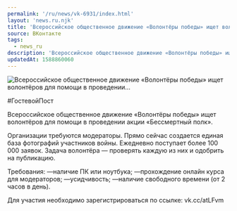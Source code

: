 ```yaml
---
permalink: '/ru/news/vk-6931/index.html'
layout: 'news.ru.njk'
title: 'Всероссийское общественное движение «Волонтёры победы» ищет волонтёров для помощи в проведении'
source: ВКонтакте
tags:
  - news_ru
description: 'Всероссийское общественное движение «Волонтёры победы» ищет волонтёров для помощи в проведении…'
updatedAt: 1588860060
---
```

![Всероссийское общественное движение «Волонтёры победы» ищет волонтёров для помощи в проведении…](https://sun9-34.userapi.com/impg/HiIzZGBHtAE5X0xyepaKGqUnYlQllrRRAoVrtA/jIAYHejk-Ew.jpg?size=1280x720&quality=96&sign=a228f4e578cad1f29cbca67b0ba87eb1&c_uniq_tag=ifapS2um-f0VRnvNM2v2FqlNg3S-AGPySgNM0v_RQ4k&type=album)

#ГостевойПост

Всероссийское общественное движение «Волонтёры победы» ищет волонтёров для помощи в проведении акции «Бессмертный полк».

Организации требуются модераторы. Прямо сейчас создается единая база фотографий участников войны. Ежедневно поступает более 100 000 заявок. Задача волонтёра — проверять каждую из них и одобрить на публикацию.

Требования:
—наличие ПК или ноутбука;
—прохождение онлайн курса для модераторов;
—усидчивость;
—наличие свободного времени (от 2 часов в день).

Для участия необходимо зарегистрироваться по ссылке: vk.cc/atLFvm
